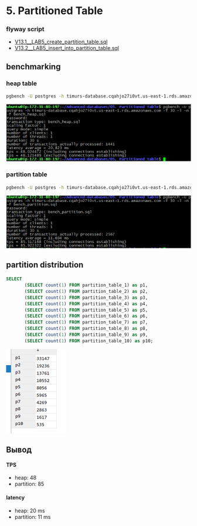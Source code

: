 # 5. Partitioned Table
 
 ### flyway script
 + [V13.1__LAB5_create_partition_table.sql](../flyway-6.4.1/sql/V13.1__LAB5_create_partition_table.sql)
 + [V13.2__LAB5_insert_into_partition_table.sql](../flyway-6.4.1/sql/V13.2__LAB5_insert_into_partition_table.sql)

 ## benchmarking

 ### heap table

```bash
pgbench -U postgres -h timurs-database.cqahjo27i0vt.us-east-1.rds.amazonaws.com -T 30 -l -n -f bench_heap.sql
```

![](1.png)

 ### partition table

```bash
pgbench -U postgres -h timurs-database.cqahjo27i0vt.us-east-1.rds.amazonaws.com -T 30 -l -n -f bench_partition.sql
```
 
![](2.png)

## partition distribution

```sql
SELECT
       (SELECT count(1) FROM partition_table_1) as p1,
       (SELECT count(1) FROM partition_table_2) as p2,
       (SELECT count(1) FROM partition_table_3) as p3,
       (SELECT count(1) FROM partition_table_4) as p4,
       (SELECT count(1) FROM partition_table_5) as p5,
       (SELECT count(1) FROM partition_table_6) as p6,
       (SELECT count(1) FROM partition_table_7) as p7,
       (SELECT count(1) FROM partition_table_8) as p8,
       (SELECT count(1) FROM partition_table_9) as p9,
       (SELECT count(1) FROM partition_table_10) as p10;
```

![](3.png)


## Вывод

#### TPS
+ heap: 48
+ partition: 85

#### latency
+ heap: 20 ms
+ partition: 11 ms


